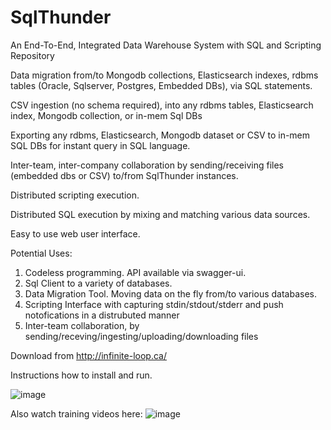 # SqlThunder

An End-To-End, Integrated Data Warehouse System with SQL and Scripting Repository

Data migration from/to Mongodb collections, Elasticsearch indexes, rdbms tables (Oracle, Sqlserver, Postgres, Embedded DBs), via SQL statements.

CSV ingestion (no schema required), into any rdbms tables, Elasticsearch index, Mongodb collection, or in-mem Sql DBs

Exporting any rdbms, Elasticsearch, Mongodb dataset or CSV to in-mem SQL DBs for instant query in SQL language.

Inter-team, inter-company collaboration by sending/receiving files (embedded dbs or CSV) to/from SqlThunder instances.

Distributed scripting execution.

Distributed SQL execution by mixing and matching various data sources.

Easy to use web user interface.

Potential Uses: 
1) Codeless programming. API available via swagger-ui. 
2) Sql Client to a variety of databases.
3) Data Migration Tool. Moving data on the fly from/to various databases.
4) Scripting Interface with capturing stdin/stdout/stderr and push notofications in a distrubuted manner
5) Inter-team collaboration, by sending/receving/ingesting/uploading/downloading files


Download from http://infinite-loop.ca/

Instructions how to install and run.

![image](https://user-images.githubusercontent.com/80181538/227396130-3b945f80-5f61-4af2-9baa-590bf37e5ad1.png)



Also watch training videos here:
![image](https://user-images.githubusercontent.com/80181538/227396305-76d3d5ff-febe-4ebc-a040-d59c729c9e54.png)


